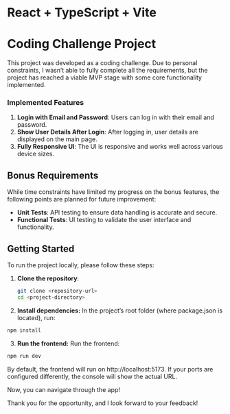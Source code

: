 # React + TypeScript + Vite

# Coding Challenge Project

This project was developed as a coding challenge. Due to personal constraints, I wasn’t able to fully complete all the requirements, but the project has reached a viable MVP stage with some core functionality implemented.

### Implemented Features

1. **Login with Email and Password**: Users can log in with their email and password.
2. **Show User Details After Login**: After logging in, user details are displayed on the main page.
3. **Fully Responsive UI**: The UI is responsive and works well across various device sizes.

## Bonus Requirements

While time constraints have limited my progress on the bonus features, the following points are planned for future improvement:

- **Unit Tests**: API testing to ensure data handling is accurate and secure.
- **Functional Tests**: UI testing to validate the user interface and functionality.

## Getting Started

To run the project locally, please follow these steps:

1. **Clone the repository**:
   ```bash
   git clone <repository-url>
   cd <project-directory>
   ```
2. **Install dependencies:** In the project’s root folder (where package.json is located), run:

```bash
npm install
```

3. **Run the frontend:**
   Run the frontend:

```bash
npm run dev
```

By default, the frontend will run on http://localhost:5173. If your ports are configured differently, the console will show the actual URL.

Now, you can navigate through the app!

Thank you for the opportunity, and I look forward to your feedback!

